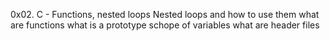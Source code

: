 0x02. C - Functions, nested loops 
Nested loops and how to use them
what are functions
what is a prototype
schope of variables 
what are header files
